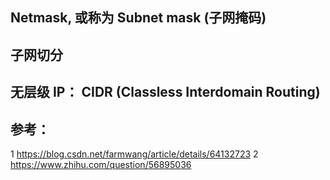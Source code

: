 

## Netmask, 或称为 Subnet mask (子网掩码)


## 子网切分


## 无层级 IP： CIDR (Classless Interdomain Routing)


## 参考：

1 https://blog.csdn.net/farmwang/article/details/64132723
2 https://www.zhihu.com/question/56895036